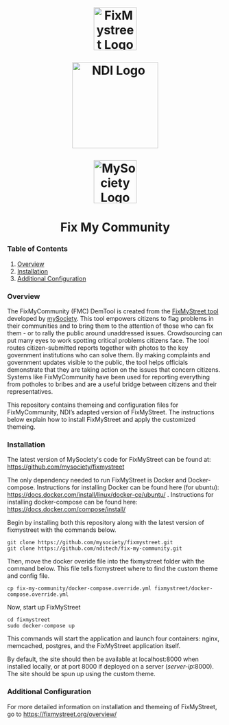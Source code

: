<h1 align="center">
  <div>
  <a href="https://fixmystreet.org/"><img src="https://www.mysociety.org/files/2014/11/fixmystreet-logo.jpg" alt ="FixMystreet Logo" width="100"></a>

  <a href="https://www.ndi.org/"><img src="https://www.ndi.org/sites/all/themes/ndi/images/NDI_logo_svg.svg" alt="NDI Logo" width="200"></a>  
  
   <a href="https://www.mysociety.org/"><img src="https://www.mysociety.org/files/2014/11/mysociety-logo.jpg" alt ="MySociety Logo" width="100"></a>
</div></h1>

<h1 align="center">
  Fix My Community
</h1>

  ### Table of Contents
  1. [Overview](#overview)
  1. [Installation](#installation)
  1. [Additional Configuration](#additional-configuration)

### Overview

The FixMyCommunity (FMC) DemTool is created from the [FixMyStreet tool](https://fixmystreet.org/) developed by [mySociety](https://www.mysociety.org/). This tool empowers citizens to flag problems in their communities and to bring them to the attention of those who can fix them - or to rally the public around unaddressed issues. Crowdsourcing can put many eyes to work spotting critical problems citizens face. The tool routes citizen-submitted reports together with photos to the key government institutions who can solve them. By making complaints and government updates visible to the public, the tool helps officials demonstrate that they are taking action on the issues that concern citizens. Systems like FixMyCommunity have been used for reporting everything from potholes to bribes and are a useful bridge between citizens and their representatives.

This repository contains themeing and configuration files for FixMyCommunity, NDI’s adapted version of FixMyStreet. The instructions below explain how to install FixMyStreet and apply the customized themeing.

### Installation

The latest version of MySociety's code for FixMyStreet can be found at: https://github.com/mysociety/fixmystreet

The only dependency needed to run FixMyStreet is Docker and Docker-compose. Instructions for installing Docker can be found here (for ubuntu): https://docs.docker.com/install/linux/docker-ce/ubuntu/ . Instructions for installing docker-compose can be found here: https://docs.docker.com/compose/install/


Begin by installing both this repository along with the latest version of fixmystreet with the commands below. 
```
git clone https://github.com/mysociety/fixmystreet.git
git clone https://github.com/nditech/fix-my-community.git
```

Then, move the docker overide file into the fixmystreet folder with the command below. This file tells fixmystreet where to find the custom theme and config file.
```
cp fix-my-community/docker-compose.override.yml fixmystreet/docker-compose.override.yml
```

Now, start up FixMyStreet 
```
cd fixmystreet
sudo docker-compose up
```

This commands will start the application and launch four containers: nginx, memcached, postgres, and the FixMyStreet application itself.

By default, the site should then be available at localhost:8000 when installed locally, or at port 8000 if deployed on a server (*server-ip*:8000). The site should be spun up using the custom theme.

### Additional Configuration

For more detailed information on installation and themeing of FixMyStreet, go to https://fixmystreet.org/overview/

